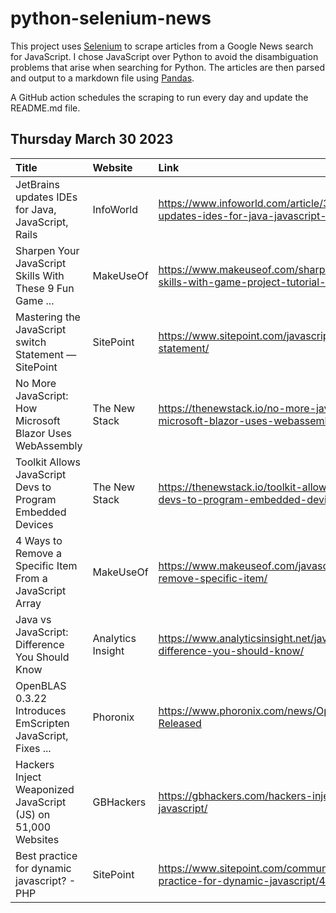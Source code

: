 # python-selenium-news

This project uses [Selenium](https://www.seleniumhq.org/) to scrape articles from a Google News search for JavaScript.
I chose JavaScript over Python to avoid the disambiguation problems that arise when searching for Python.
The articles are then parsed and output to a markdown file using [Pandas](https://pandas.pydata.org/).

A GitHub action schedules the scraping to run every day and update the README.md file.

## Thursday March 30 2023


| Title                                                        | Website           | Link                                                                                            |
|:-------------------------------------------------------------|:------------------|:------------------------------------------------------------------------------------------------|
| JetBrains updates IDEs for Java, JavaScript, Rails           | InfoWorld         | https://www.infoworld.com/article/3692291/jetbrains-updates-ides-for-java-javascript-rails.html |
| Sharpen Your JavaScript Skills With These 9 Fun Game ...     | MakeUseOf         | https://www.makeuseof.com/sharpen-javascript-skills-with-game-project-tutorial-videos/          |
| Mastering the JavaScript switch Statement — SitePoint        | SitePoint         | https://www.sitepoint.com/javascript-switch-statement/                                          |
| No More JavaScript: How Microsoft Blazor Uses WebAssembly    | The New Stack     | https://thenewstack.io/no-more-javascript-how-microsoft-blazor-uses-webassembly/                |
| Toolkit Allows JavaScript Devs to Program Embedded Devices   | The New Stack     | https://thenewstack.io/toolkit-allows-javascript-devs-to-program-embedded-devices/              |
| 4 Ways to Remove a Specific Item From a JavaScript Array     | MakeUseOf         | https://www.makeuseof.com/javascript-array-remove-specific-item/                                |
| Java vs JavaScript: Difference You Should Know               | Analytics Insight | https://www.analyticsinsight.net/java-vs-javascript-difference-you-should-know/                 |
| OpenBLAS 0.3.22 Introduces EmScripten JavaScript, Fixes ...  | Phoronix          | https://www.phoronix.com/news/OpenBLAS-0.3.22-Released                                          |
| Hackers Inject Weaponized JavaScript (JS) on 51,000 Websites | GBHackers         | https://gbhackers.com/hackers-inject-weaponized-javascript/                                     |
| Best practice for dynamic javascript? - PHP                  | SitePoint         | https://www.sitepoint.com/community/t/best-practice-for-dynamic-javascript/411653               |